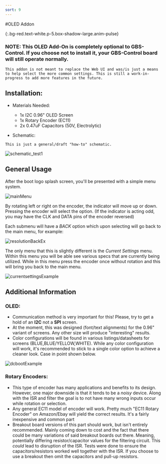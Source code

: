 ```yaml
---
sort: 9
---
```


#OLED Addon

{:.bg-red.text-white.p-5.box-shadow-large.anim-pulse}
### NOTE: This OLED Add-On is completely optional to GBS-Control. If you choose not to install it, your GBS-Control board will still operate normally.

```warning
This addon is not meant to replace the Web UI and was/is just a means to help select the more common settings. This is still a work-in-progress to add more features in the future. 
```

## Installation:
- Materials Needed:
   * 1x I2C 0.96" OLED Screen
   * 1x Rotary Encoder (EC11)
   * 2x 0.47uF Capacitors (50V, Electrolytic)

- Schematic:

```note
This is just a general/draft "how-to" schematic.
```

![schematic_test1](https://i.imgur.com/X3MbPzX.png)

## General Usage

After the boot logo splash screen, you'll be presented with a simple menu system.

![mainMenu](https://i.imgur.com/sI7LR1n.jpg)

By rotating left or right on the encoder, the indicator will move up or down. Pressing the encoder will select the option.
  (If the indicator is acting odd, you may have the CLK and DATA pins of the encoder reversed)

Each submenu will have a _BACK_ option which upon selecting will go back to the main menu, for example:

![resolutionBackEx](https://i.imgur.com/jPDNq2N.jpg)

The only menu that this is slightly different is the _Current Settings_ menu. Within this menu you will be able see various specs that are currently being utilized. While in this menu press the encoder once without rotation and this will bring you back to the main menu. 

![currentsettingsExample](https://i.imgur.com/wPpbZNC.jpg)

## Additional Information
### OLED:
- Communication method is very important for this! Please, try to get a hold of an **I2C** not a **SPI** screen.
- At the moment, this was designed (font/text alignments) for the 0.96" variant of screens. Any other size will produce "interesting" results.
- Color configurations will be found in various listings/datasheets for screens (BLUE,BLUE/YELLOW,WHITE). While any color configuration will work, it's recommended to stick to a single color option to achieve a cleaner look. Case in point shown below.

![dcbootExample](https://i.imgur.com/cBahzGe.jpg)

### Rotary Encoders:
- This type of encoder has many applications and benefits to its design. However, one major downside is that it tends to be a _noisy_ device. Along with the ISR and filter the goal is to not have many wrong inputs occur while rotation or selection.
- Any general EC11 model of encoder will work. Pretty much "EC11 Rotary Encoder" on Amazon/Ebay will yield the correct results. It's a fairly inexpensive and common part
- Breakout board versions of this part should work, but isn't entirely recommended. Mainly coming down to cost and the fact that there could be many variations of said breakout boards out there. Meaning, potentially differing resistor/capacitor values for the filtering circuit. This *could* lead to disruption of the ISR. Tests were done to ensure the capacitors/resistors worked well together with the ISR. If you choose to use a breakout then omit the capacitors and pull-up resistors.
